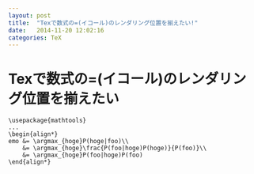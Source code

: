 ```yaml
---
layout: post
title:  "Texで数式の=(イコール)のレンダリング位置を揃えたい!"
date:   2014-11-20 12:02:16
categories: TeX
---
```


# Texで数式の=(イコール)のレンダリング位置を揃えたい

```
\usepackage{mathtools}
...
\begin{align*}
emo &= \argmax_{hoge}P(hoge|foo)\\
    &= \argmax_{hoge}\frac{P(foo|hoge)P(hoge)}{P(foo)}\\
    &= \argmax_{hoge}P(foo|hoge)P(foo)
\end{align*}
```
